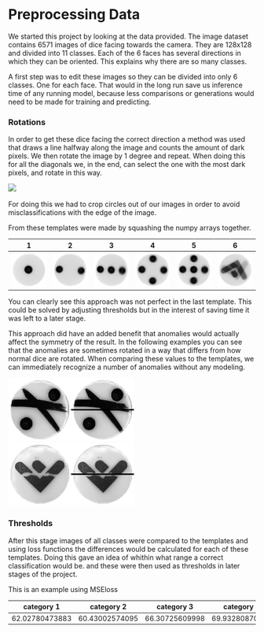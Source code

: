 # Preprocessing Data

We started this project by looking at the data provided. The image dataset contains 6571 images
of dice facing towards the camera. They are 128x128 and divided into 11 classes. Each of the
6 faces has several directions in which they can be oriented. This explains why there are
so many classes.

A first step was to edit these images so they can be divided into only 6 classes. One for each face.
That would in the long run save us inference time of any running model, because less comparisons 
or generations would need to be made for training and predicting.

### Rotations

In order to get these dice facing the correct direction a method was used that draws a line halfway 
along the image and counts the amount of dark pixels. We then rotate the image by 1 degree and repeat.
When doing this for all the diagonals we, in the end, can select the one with the most dark pixels,
and rotate in this way. 

![](visuals/dice-perprocessing.gif)

For doing this we had to crop circles out of our images in order to avoid misclassifications with the 
edge of the image.

From these templates were made by squashing the numpy arrays together.

1                           |2                           |3                           |4                           |5                           |6                           |
:--------------------------:|:--------------------------:|:--------------------------:|:--------------------------:|:--------------------------:|:--------------------------:
![](visuals/templates/1.png)|![](visuals/templates/2.png)|![](visuals/templates/3.png)|![](visuals/templates/4.png)|![](visuals/templates/5.png)|![](visuals/templates/6.png)

You can clearly see this approach was not perfect in the last template. This could be solved by adjusting
thresholds but in the interest of saving time it was left to a later stage.

This approach did have an added benefit that anomalies would actually affect the symmetry of the result.
In the following examples you can see that the anomalies are sometimes rotated in a way that differs from 
how normal dice are rotated. When comparing these values to the templates, we can immediately recognize a
number of anomalies without any modeling.

![](visuals/ano3.gif)
![](visuals/ano4.gif)

### Thresholds

After this stage images of all classes were compared to the templates and using loss functions the differences
would be calculated for each of these templates. Doing this gave an idea of whithin what range a correct classification 
would be. and these were then used as thresholds in later stages of the project.

This is an example using MSEloss

category 1    |category 2    |category 3    |category 4    |category 5    |category 6    |
:------------:|:------------:|:------------:|:------------:|:------------:|:------------:|
62.02780473883|60.43002574095|66.30725609998|69.93280870737|74.30941474250|82.75002536741|